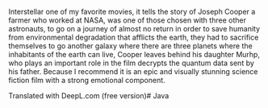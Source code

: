 Interstellar one of my favorite movies, it tells the story of Joseph Cooper a farmer who worked at NASA, was one of those chosen with three other astronauts, to go on a journey of almost no return in order to save humanity from environmental degradation that afflicts the earth, they had to sacrifice themselves to go another galaxy where there are three planets where the inhabitants of the earth can live, Cooper leaves behind his daughter Murhp, who plays an important role in the film decrypts the quantum data sent by his father.
Because I recommend it is an epic and visually stunning science fiction film with a strong emotional component. 

Translated with DeepL.com (free version)# Java